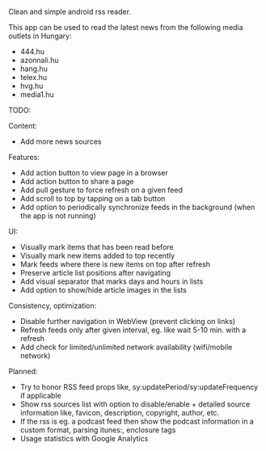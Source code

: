 Clean and simple android rss reader.

This app can be used to read the latest news from the following media outlets in Hungary:

* 444.hu
* azonnali.hu
* hang.hu
* telex.hu
* hvg.hu
* media1.hu


TODO:

Content:
* Add more news sources

Features:
* Add action button to view page in a browser
* Add action button to share a page
* Add pull gesture to force refresh on a given feed
* Add scroll to top by tapping on a tab button
* Add option to periodically synchronize feeds in the background (when the app is not running)

UI:
* Visually mark items that has been read before
* Visually mark new items added to top recently
* Mark feeds where there is new items on top after refresh
* Preserve article list positions after navigating
* Add visual separator that marks days and hours in lists
* Add option to show/hide article images in the lists

Consistency, optimization:
* Disable further navigation in WebView (prevent clicking on links)
* Refresh feeds only after given interval, eg. like wait 5-10 min. with a refresh
* Add check for limited/unlimited network availability (wifi/mobile network)

Planned:
* Try to honor RSS feed props like, sy:updatePeriod/sy:updateFrequency if applicable
* Show rss sources list with option to disable/enable + detailed source information like, favicon, description, copyright, author, etc.
* If the rss is eg. a podcast feed then show the podcast information in a custom format, parsing itunes:, enclosure tags
* Usage statistics with Google Analytics
